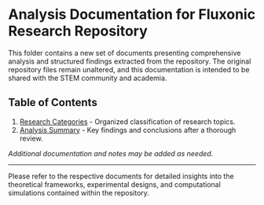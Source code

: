 # Analysis Documentation for Fluxonic Research Repository

This folder contains a new set of documents presenting comprehensive analysis and structured findings extracted from the repository. The original repository files remain unaltered, and this documentation is intended to be shared with the STEM community and academia.

## Table of Contents
1. [Research Categories](Research_Categories.md) - Organized classification of research topics.
2. [Analysis Summary](Analysis_Summary.md) - Key findings and conclusions after a thorough review.

*Additional documentation and notes may be added as needed.*

---

Please refer to the respective documents for detailed insights into the theoretical frameworks, experimental designs, and computational simulations contained within the repository. 